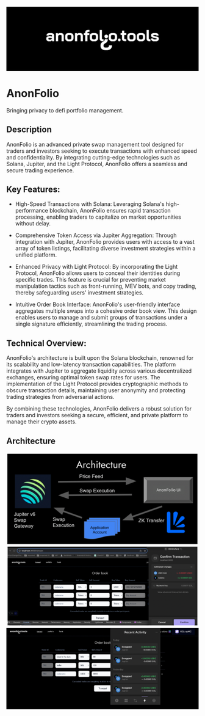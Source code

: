 ![Banner](Banner.png)

# AnonFolio
Bringing privacy to defi portfolio management.

## Description
AnonFolio is an advanced private swap management tool designed for traders and investors seeking to execute transactions with enhanced speed and confidentiality. By integrating cutting-edge technologies such as Solana, Jupiter, and the Light Protocol, AnonFolio offers a seamless and secure trading experience.

## Key Features:
- High-Speed Transactions with Solana: Leveraging Solana's high-performance blockchain, AnonFolio ensures rapid transaction processing, enabling traders to capitalize on market opportunities without delay.

- Comprehensive Token Access via Jupiter Aggregation: Through integration with Jupiter, AnonFolio provides users with access to a vast array of token listings, facilitating diverse investment strategies within a unified platform.

- Enhanced Privacy with Light Protocol: By incorporating the Light Protocol, AnonFolio allows users to conceal their identities during specific trades. This feature is crucial for preventing market manipulation tactics such as front-running, MEV bots, and copy trading, thereby safeguarding users' investment strategies.

- Intuitive Order Book Interface: AnonFolio's user-friendly interface aggregates multiple swaps into a cohesive order book view. This design enables users to manage and submit groups of transactions under a single signature efficiently, streamlining the trading process.

## Technical Overview:
AnonFolio's architecture is built upon the Solana blockchain, renowned for its scalability and low-latency transaction capabilities. The platform integrates with Jupiter to aggregate liquidity across various decentralized exchanges, ensuring optimal token swap rates for users. The implementation of the Light Protocol provides cryptographic methods to obscure transaction details, maintaining user anonymity and protecting trading strategies from adversarial actions.

By combining these technologies, AnonFolio delivers a robust solution for traders and investors seeking a secure, efficient, and private platform to manage their crypto assets.

## Architecture
![Demo1](Demo1.png)
![Demo2](Demo2.png)
![Demo3](Demo3.png)


